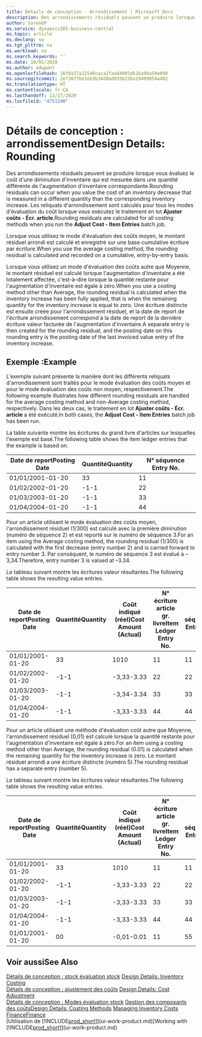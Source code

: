 ```yaml
---
title: Détails de conception - Arrondissement | Microsoft Docs
description: Des arrondissements résiduels peuvent se produire lorsque vous évaluez le coût d'une diminution d'inventaire qui est mesurée dans une quantité différente de l'augmentation d'inventaire correspondante. Les reliquats d'arrondissement sont calculés pour tous les modes d'évaluation du coût lorsque vous exécutez le traitement en lot **Ajuster coûts - Écr. article**.
author: SorenGP
ms.service: dynamics365-business-central
ms.topic: article
ms.devlang: na
ms.tgt_pltfrm: na
ms.workload: na
ms.search.keywords: ''
ms.date: 10/01/2020
ms.author: edupont
ms.openlocfilehash: 16f8a37a22540caca2faa84005db16a9da59e098
ms.sourcegitcommit: 2e7307fbe1eb3b34d0ad9356226a19409054a402
ms.translationtype: HT
ms.contentlocale: fr-CA
ms.lasthandoff: 12/17/2020
ms.locfileid: "4751190"
---
```

# <a name="design-details-rounding"></a><span data-ttu-id="62566-104">Détails de conception : arrondissement</span><span class="sxs-lookup"><span data-stu-id="62566-104">Design Details: Rounding</span></span>
<span data-ttu-id="62566-105">Des arrondissements résiduels peuvent se produire lorsque vous évaluez le coût d'une diminution d'inventaire qui est mesurée dans une quantité différente de l'augmentation d'inventaire correspondante.</span><span class="sxs-lookup"><span data-stu-id="62566-105">Rounding residuals can occur when you value the cost of an inventory decrease that is measured in a different quantity than the corresponding inventory increase.</span></span> <span data-ttu-id="62566-106">Les reliquats d'arrondissement sont calculés pour tous les modes d'évaluation du coût lorsque vous exécutez le traitement en lot **Ajuster coûts - Écr. article**.</span><span class="sxs-lookup"><span data-stu-id="62566-106">Rounding residuals are calculated for all costing methods when you run the **Adjust Cost - Item Entries** batch job.</span></span>  

 <span data-ttu-id="62566-107">Lorsque vous utilisez le mode d'évaluation des coûts moyen, le montant résiduel arrondi est calculé et enregistré sur une base cumulative écriture par écriture.</span><span class="sxs-lookup"><span data-stu-id="62566-107">When you use the average costing method, the rounding residual is calculated and recorded on a cumulative, entry-by-entry basis.</span></span>  

 <span data-ttu-id="62566-108">Lorsque vous utilisez un mode d'évaluation des coûts autre que Moyenne, le montant résiduel est calculé lorsque l'augmentation d'inventaire a été totalement affectée, c'est-à-dire lorsque la quantité restante pour l'augmentation d'inventaire est égale à zéro.</span><span class="sxs-lookup"><span data-stu-id="62566-108">When you use a costing method other than Average, the rounding residual is calculated when the inventory increase has been fully applied, that is when the remaining quantity for the inventory increase is equal to zero.</span></span> <span data-ttu-id="62566-109">Une écriture distincte est ensuite créée pour l'arrondissement résiduel, et la date de report de l'écriture arrondissement correspond à la date de report de la dernière écriture valeur facturée de l'augmentation d'inventaire.</span><span class="sxs-lookup"><span data-stu-id="62566-109">A separate entry is then created for the rounding residual, and the posting date on this rounding entry is the posting date of the last invoiced value entry of the inventory increase.</span></span>  

## <a name="example"></a><span data-ttu-id="62566-110">Exemple :</span><span class="sxs-lookup"><span data-stu-id="62566-110">Example</span></span>  
 <span data-ttu-id="62566-111">L'exemple suivant présente la manière dont les différents reliquats d'arrondissement sont traités pour le mode évaluation des coûts moyen et pour le mode évaluation des coûts non moyen, respectivement.</span><span class="sxs-lookup"><span data-stu-id="62566-111">The following example illustrates how different rounding residuals are handled for the average costing method and non-Average costing method, respectively.</span></span> <span data-ttu-id="62566-112">Dans les deux cas, le traitement en lot **Ajuster coûts - Écr. article** a été exécuté.</span><span class="sxs-lookup"><span data-stu-id="62566-112">In both cases, the **Adjust Cost - Item Entries** batch job has been run.</span></span>  

 <span data-ttu-id="62566-113">La table suivante montre les écritures du grand livre d'articles sur lesquelles l'exemple est basé.</span><span class="sxs-lookup"><span data-stu-id="62566-113">The following table shows the item ledger entries that the example is based on.</span></span>  

|<span data-ttu-id="62566-114">Date de report</span><span class="sxs-lookup"><span data-stu-id="62566-114">Posting Date</span></span>|<span data-ttu-id="62566-115">Quantité</span><span class="sxs-lookup"><span data-stu-id="62566-115">Quantity</span></span>|<span data-ttu-id="62566-116">N° séquence </span><span class="sxs-lookup"><span data-stu-id="62566-116">Entry No.</span></span>|  
|------------------|--------------|---------------|  
|<span data-ttu-id="62566-117">01/01/20</span><span class="sxs-lookup"><span data-stu-id="62566-117">01-01-20</span></span>|<span data-ttu-id="62566-118">3</span><span class="sxs-lookup"><span data-stu-id="62566-118">3</span></span>|<span data-ttu-id="62566-119">1</span><span class="sxs-lookup"><span data-stu-id="62566-119">1</span></span>|  
|<span data-ttu-id="62566-120">01/02/20</span><span class="sxs-lookup"><span data-stu-id="62566-120">02-01-20</span></span>|<span data-ttu-id="62566-121">-1</span><span class="sxs-lookup"><span data-stu-id="62566-121">-1</span></span>|<span data-ttu-id="62566-122">2</span><span class="sxs-lookup"><span data-stu-id="62566-122">2</span></span>|  
|<span data-ttu-id="62566-123">01/03/20</span><span class="sxs-lookup"><span data-stu-id="62566-123">03-01-20</span></span>|<span data-ttu-id="62566-124">-1</span><span class="sxs-lookup"><span data-stu-id="62566-124">-1</span></span>|<span data-ttu-id="62566-125">3</span><span class="sxs-lookup"><span data-stu-id="62566-125">3</span></span>|  
|<span data-ttu-id="62566-126">01/04/20</span><span class="sxs-lookup"><span data-stu-id="62566-126">04-01-20</span></span>|<span data-ttu-id="62566-127">-1</span><span class="sxs-lookup"><span data-stu-id="62566-127">-1</span></span>|<span data-ttu-id="62566-128">4</span><span class="sxs-lookup"><span data-stu-id="62566-128">4</span></span>|  

 <span data-ttu-id="62566-129">Pour un article utilisant le mode évaluation des coûts moyen, l'arrondissement résiduel (1/300) est calculé avec la première diminution (numéro de séquence 2) et est reporté sur le numéro de séquence 3.</span><span class="sxs-lookup"><span data-stu-id="62566-129">For an item using the Average costing method, the rounding residual (1/300) is calculated with the first decrease (entry number 2) and is carried forward to entry number 3.</span></span> <span data-ttu-id="62566-130">Par conséquent, le numéro de séquence 3 est évalué à –3,34.</span><span class="sxs-lookup"><span data-stu-id="62566-130">Therefore, entry number 3 is valued at –3.34.</span></span>  

 <span data-ttu-id="62566-131">Le tableau suivant montre les écritures valeur résultantes.</span><span class="sxs-lookup"><span data-stu-id="62566-131">The following table shows the resulting value entries.</span></span>  

|<span data-ttu-id="62566-132">Date de report</span><span class="sxs-lookup"><span data-stu-id="62566-132">Posting Date</span></span>|<span data-ttu-id="62566-133">Quantité</span><span class="sxs-lookup"><span data-stu-id="62566-133">Quantity</span></span>|<span data-ttu-id="62566-134">Coût indiqué (réel)</span><span class="sxs-lookup"><span data-stu-id="62566-134">Cost Amount (Actual)</span></span>|<span data-ttu-id="62566-135">N° écriture article gr. livre</span><span class="sxs-lookup"><span data-stu-id="62566-135">Item Ledger Entry No.</span></span>|<span data-ttu-id="62566-136">N° séquence </span><span class="sxs-lookup"><span data-stu-id="62566-136">Entry No.</span></span>|  
|------------------|--------------|----------------------------|---------------------------|---------------|  
|<span data-ttu-id="62566-137">01/01/20</span><span class="sxs-lookup"><span data-stu-id="62566-137">01-01-20</span></span>|<span data-ttu-id="62566-138">3</span><span class="sxs-lookup"><span data-stu-id="62566-138">3</span></span>|<span data-ttu-id="62566-139">10</span><span class="sxs-lookup"><span data-stu-id="62566-139">10</span></span>|<span data-ttu-id="62566-140">1</span><span class="sxs-lookup"><span data-stu-id="62566-140">1</span></span>|<span data-ttu-id="62566-141">1</span><span class="sxs-lookup"><span data-stu-id="62566-141">1</span></span>|  
|<span data-ttu-id="62566-142">01/02/20</span><span class="sxs-lookup"><span data-stu-id="62566-142">02-01-20</span></span>|<span data-ttu-id="62566-143">-1</span><span class="sxs-lookup"><span data-stu-id="62566-143">-1</span></span>|<span data-ttu-id="62566-144">-3,33</span><span class="sxs-lookup"><span data-stu-id="62566-144">-3.33</span></span>|<span data-ttu-id="62566-145">2</span><span class="sxs-lookup"><span data-stu-id="62566-145">2</span></span>|<span data-ttu-id="62566-146">2</span><span class="sxs-lookup"><span data-stu-id="62566-146">2</span></span>|  
|<span data-ttu-id="62566-147">01/03/20</span><span class="sxs-lookup"><span data-stu-id="62566-147">03-01-20</span></span>|<span data-ttu-id="62566-148">-1</span><span class="sxs-lookup"><span data-stu-id="62566-148">-1</span></span>|<span data-ttu-id="62566-149">-3,34</span><span class="sxs-lookup"><span data-stu-id="62566-149">-3.34</span></span>|<span data-ttu-id="62566-150">3</span><span class="sxs-lookup"><span data-stu-id="62566-150">3</span></span>|<span data-ttu-id="62566-151">3</span><span class="sxs-lookup"><span data-stu-id="62566-151">3</span></span>|  
|<span data-ttu-id="62566-152">01/04/20</span><span class="sxs-lookup"><span data-stu-id="62566-152">04-01-20</span></span>|<span data-ttu-id="62566-153">-1</span><span class="sxs-lookup"><span data-stu-id="62566-153">-1</span></span>|<span data-ttu-id="62566-154">-3,33</span><span class="sxs-lookup"><span data-stu-id="62566-154">-3.33</span></span>|<span data-ttu-id="62566-155">4</span><span class="sxs-lookup"><span data-stu-id="62566-155">4</span></span>|<span data-ttu-id="62566-156">4</span><span class="sxs-lookup"><span data-stu-id="62566-156">4</span></span>|  

 <span data-ttu-id="62566-157">Pour un article utilisant une méthode d'évaluation coût autre que Moyenne, l'arrondissement résiduel (0,01) est calculé lorsque la quantité restante pour l'augmentation d'inventaire est égale à zéro.</span><span class="sxs-lookup"><span data-stu-id="62566-157">For an item using a costing method other than Average, the rounding residual (0.01) is calculated when the remaining quantity for the inventory increase is zero.</span></span> <span data-ttu-id="62566-158">Le montant résiduel arrondi a une écriture distincte (numéro 5).</span><span class="sxs-lookup"><span data-stu-id="62566-158">The rounding residual has a separate entry (number 5).</span></span>  

 <span data-ttu-id="62566-159">Le tableau suivant montre les écritures valeur résultantes.</span><span class="sxs-lookup"><span data-stu-id="62566-159">The following table shows the resulting value entries.</span></span>  

|<span data-ttu-id="62566-160">Date de report</span><span class="sxs-lookup"><span data-stu-id="62566-160">Posting Date</span></span>|<span data-ttu-id="62566-161">Quantité</span><span class="sxs-lookup"><span data-stu-id="62566-161">Quantity</span></span>|<span data-ttu-id="62566-162">Coût indiqué (réel)</span><span class="sxs-lookup"><span data-stu-id="62566-162">Cost Amount (Actual)</span></span>|<span data-ttu-id="62566-163">N° écriture article gr. livre</span><span class="sxs-lookup"><span data-stu-id="62566-163">Item Ledger Entry No.</span></span>|<span data-ttu-id="62566-164">N° séquence </span><span class="sxs-lookup"><span data-stu-id="62566-164">Entry No.</span></span>|  
|------------------|--------------|----------------------------|---------------------------|---------------|  
|<span data-ttu-id="62566-165">01/01/20</span><span class="sxs-lookup"><span data-stu-id="62566-165">01-01-20</span></span>|<span data-ttu-id="62566-166">3</span><span class="sxs-lookup"><span data-stu-id="62566-166">3</span></span>|<span data-ttu-id="62566-167">10</span><span class="sxs-lookup"><span data-stu-id="62566-167">10</span></span>|<span data-ttu-id="62566-168">1</span><span class="sxs-lookup"><span data-stu-id="62566-168">1</span></span>|<span data-ttu-id="62566-169">1</span><span class="sxs-lookup"><span data-stu-id="62566-169">1</span></span>|  
|<span data-ttu-id="62566-170">01/02/20</span><span class="sxs-lookup"><span data-stu-id="62566-170">02-01-20</span></span>|<span data-ttu-id="62566-171">-1</span><span class="sxs-lookup"><span data-stu-id="62566-171">-1</span></span>|<span data-ttu-id="62566-172">-3,33</span><span class="sxs-lookup"><span data-stu-id="62566-172">-3.33</span></span>|<span data-ttu-id="62566-173">2</span><span class="sxs-lookup"><span data-stu-id="62566-173">2</span></span>|<span data-ttu-id="62566-174">2</span><span class="sxs-lookup"><span data-stu-id="62566-174">2</span></span>|  
|<span data-ttu-id="62566-175">01/03/20</span><span class="sxs-lookup"><span data-stu-id="62566-175">03-01-20</span></span>|<span data-ttu-id="62566-176">-1</span><span class="sxs-lookup"><span data-stu-id="62566-176">-1</span></span>|<span data-ttu-id="62566-177">-3,33</span><span class="sxs-lookup"><span data-stu-id="62566-177">-3.33</span></span>|<span data-ttu-id="62566-178">3</span><span class="sxs-lookup"><span data-stu-id="62566-178">3</span></span>|<span data-ttu-id="62566-179">3</span><span class="sxs-lookup"><span data-stu-id="62566-179">3</span></span>|  
|<span data-ttu-id="62566-180">01/04/20</span><span class="sxs-lookup"><span data-stu-id="62566-180">04-01-20</span></span>|<span data-ttu-id="62566-181">-1</span><span class="sxs-lookup"><span data-stu-id="62566-181">-1</span></span>|<span data-ttu-id="62566-182">-3,33</span><span class="sxs-lookup"><span data-stu-id="62566-182">-3.33</span></span>|<span data-ttu-id="62566-183">4</span><span class="sxs-lookup"><span data-stu-id="62566-183">4</span></span>|<span data-ttu-id="62566-184">4</span><span class="sxs-lookup"><span data-stu-id="62566-184">4</span></span>|  
|<span data-ttu-id="62566-185">01/01/20</span><span class="sxs-lookup"><span data-stu-id="62566-185">01-01-20</span></span>|<span data-ttu-id="62566-186">0</span><span class="sxs-lookup"><span data-stu-id="62566-186">0</span></span>|<span data-ttu-id="62566-187">-0,01</span><span class="sxs-lookup"><span data-stu-id="62566-187">-0.01</span></span>|<span data-ttu-id="62566-188">1</span><span class="sxs-lookup"><span data-stu-id="62566-188">1</span></span>|<span data-ttu-id="62566-189">5</span><span class="sxs-lookup"><span data-stu-id="62566-189">5</span></span>|  

## <a name="see-also"></a><span data-ttu-id="62566-190">Voir aussi</span><span class="sxs-lookup"><span data-stu-id="62566-190">See Also</span></span>  
 <span data-ttu-id="62566-191">[Détails de conception : stock évaluation stock](design-details-inventory-costing.md) </span><span class="sxs-lookup"><span data-stu-id="62566-191">[Design Details: Inventory Costing](design-details-inventory-costing.md) </span></span>  
 <span data-ttu-id="62566-192">[Détails de conception : ajustement des coûts](design-details-cost-adjustment.md) </span><span class="sxs-lookup"><span data-stu-id="62566-192">[Design Details: Cost Adjustment](design-details-cost-adjustment.md) </span></span>  
 <span data-ttu-id="62566-193">[Détails de conception : Modes évaluation stock](design-details-costing-methods.md) [Gestion des composants des coûts](finance-manage-inventory-costs.md)</span><span class="sxs-lookup"><span data-stu-id="62566-193">[Design Details: Costing Methods](design-details-costing-methods.md) [Managing Inventory Costs](finance-manage-inventory-costs.md)</span></span>  
 [<span data-ttu-id="62566-194">Finance</span><span class="sxs-lookup"><span data-stu-id="62566-194">Finance</span></span>](finance.md)  
 <span data-ttu-id="62566-195">[Utilisation de [!INCLUDE[prod_short](includes/prod_short.md)]](ui-work-product.md)</span><span class="sxs-lookup"><span data-stu-id="62566-195">[Working with [!INCLUDE[prod_short](includes/prod_short.md)]](ui-work-product.md)</span></span>
